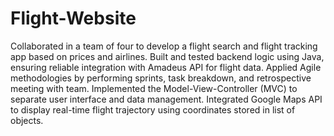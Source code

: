# Flight-Website
Collaborated in a team of four to develop a flight search and flight tracking app based on prices and airlines. Built and tested backend logic using Java, ensuring reliable integration with Amadeus API for flight data. Applied Agile methodologies by performing sprints, task breakdown, and retrospective meeting with team. Implemented the Model-View-Controller (MVC) to separate user interface and data management. Integrated Google Maps API to display real-time flight trajectory using coordinates stored in list of objects.

